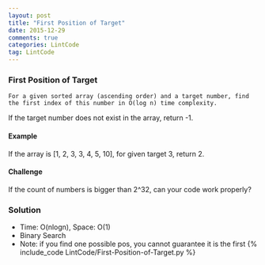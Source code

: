 ```yaml
---
layout: post
title: "First Position of Target"
date: 2015-12-29
comments: true
categories: LintCode
tag: LintCode
---
```


### First Position of Target 

`For a given sorted array (ascending order) and a target number, find the first index of this number in O(log n) time complexity.`

If the target number does not exist in the array, return -1.

#### Example
If the array is [1, 2, 3, 3, 4, 5, 10], for given target 3, return 2.

#### Challenge
If the count of numbers is bigger than 2^32, can your code work properly?


<!--more-->

### Solution
* Time: O(nlogn), Space: O(1)
* Binary Search
* Note: if you find one possible pos, you cannot guarantee it is the first
{% include_code LintCode/First-Position-of-Target.py %}
